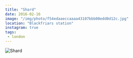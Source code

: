 ```yaml
---
title: "Shard"
date: 2016-02-16
image: "/img/photo/f54edaaeccaaaa43107bbb00edd0d12c.jpg"
location: "Blackfriars station"
instagram: true
tags:
 - london
---
```


![Shard](/img/photo/f54edaaeccaaaa43107bbb00edd0d12c.jpg)
